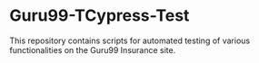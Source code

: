 # Guru99-TCypress-Test
This repository contains scripts for automated testing of various functionalities on the Guru99 Insurance site.
